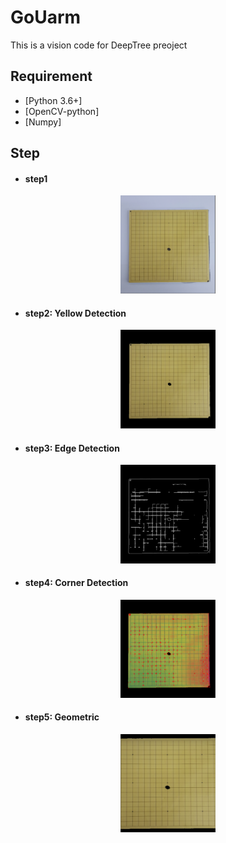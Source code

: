 # GoUarm
This is a vision code for DeepTree preoject


## Requirement
* [Python 3.6+]
* [OpenCV-python]
* [Numpy]

## Step
- #### step1
<p align="center"><img width="30%" src="img/original.PNG">

- #### step2: Yellow Detection
<p align="center"><img width="30%" src="img/color.PNG">

- #### step3: Edge Detection
<p align="center"><img width="30%" src="img/edge.PNG">

- #### step4: Corner Detection
<p align="center"><img width="30%" src="img/cornel.PNG">

- #### step5: Geometric
<p align="center"><img width="30%" src="img/geometric.PNG">


